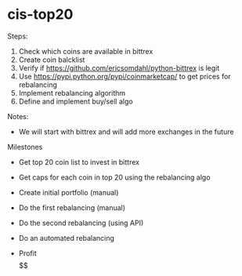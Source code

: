 # cis-top20

Steps:
1. Check which coins are available in bittrex
2. Create coin balcklist
3. Verify if https://github.com/ericsomdahl/python-bittrex is legit
4. Use https://pypi.python.org/pypi/coinmarketcap/ to get prices for rebalancing
5. Implement rebalancing algorithm
6. Define and implement buy/sell algo

Notes:
- We will start with bittrex and will add more exchanges in the future

Milestones
- Get top 20 coin list to invest in bittrex
- Get caps for each coin in top 20 using the rebalancing algo

- Create initial portfolio (manual)
- Do the first rebalancing (manual)
- Do the second rebalancing (using API)
- Do an automated rebalancing
- Profit $$$$$$

